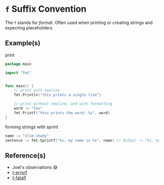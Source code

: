 # `f` Suffix Convention

The `f` stands for *format*.
Often used when printing or creating strings and expecting placeholders.

## Example(s)

print

```go
package main

import "fmt"


func main() {
    // print with newline
    fmt.Println("this prints a single line")

    // print without newline, and with formatting
    word := "foo"
    fmt.Printf("this prints the word: %s", word)
}
```


forming strings with sprint

```go
name := "slim shady"
sentence := fmt.Sprintf("hi, my name is %s", name) // Output -> "hi, my name is slim shady"
```


## Reference(s)

- Joel's observations 😅
- [t-errorf](t-errorf.md)
- [t-fatalf](t-fatalf.md)
